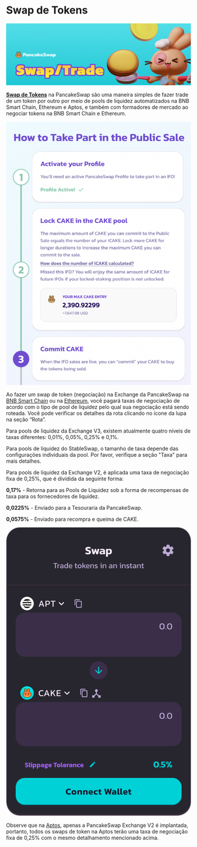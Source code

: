 # Swap de Tokens

![](../../.gitbook/assets/swap-trade-header.png)

[**Swap de Tokens**](https://exchange.pancakeswap.finance/#/swap) na PancakeSwap são uma maneira simples de fazer trade de um token por outro por meio de pools de liquidez automatizados na BNB Smart Chain, Ethereum e Aptos, e também com formadores de mercado ao negociar tokens na BNB Smart Chain e Ethereum.

![](<../../.gitbook/assets/image (1) (2).png>)

Ao fazer um swap de token (negociação) na Exchange da PancakeSwap na [BNB Smart Chain](https://pancakeswap.finance/swap?chain=bsc) ou na [Ethereum](https://pancakeswap.finance/swap?chain=eth), você pagará taxas de negociação de acordo com o tipo de pool de liquidez pelo qual sua negociação está sendo roteada. Você pode verificar os detalhes da rota clicando no ícone da lupa na seção “Rota”.

Para pools de liquidez da Exchange V3, existem atualmente quatro níveis de taxas diferentes: 0,01%, 0,05%, 0,25% e 0,1%.

Para pools de liquidez do StableSwap, o tamanho de taxa depende das configurações individuais da pool. Por favor, verifique a seção "Taxa" para mais detalhes.&#x20;

Para pools de liquidez da Exchange V2, é aplicada uma taxa de negociação fixa de 0,25%, que é dividida da seguinte forma:

**0,17%** - Retorna para as Pools de Liquidez sob a forma de recompensas de taxa para os fornecedores de liquidez.&#x20;

**0,0225%** - Enviado para a Tesouraria da PancakeSwap.&#x20;

**0,0575%** - Enviado para recompra e queima de CAKE.

![](<../../.gitbook/assets/image (18).png>)

Observe que na [Aptos](https://aptos.pancakeswap.finance/swap), apenas a PancakeSwap Exchange V2 é implantada, portanto, todos os swaps de token na Aptos terão uma taxa de negociação fixa de 0,25% com o mesmo detalhamento mencionado acima.
